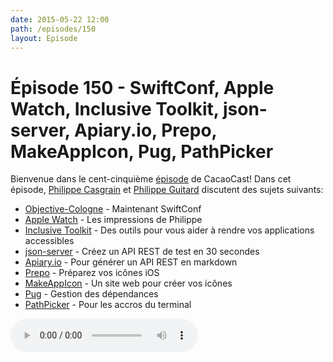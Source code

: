 ```yaml
---
date: 2015-05-22 12:00
path: /episodes/150
layout: Episode
---
```

# Épisode 150 - SwiftConf, Apple Watch, Inclusive Toolkit, json-server, Apiary.io, Prepo, MakeAppIcon, Pug, PathPicker
<p>Bienvenue dans le cent-cinquième <a href="https://archive.org/download/cacaocast/cacaocast_150.m4a" title="CacaoCast Episode 150">épisode</a> de CacaoCast! Dans cet épisode, <a href="http://www.twitter.com/philippec" title="Philippe Casgrain sur Twitter">Philippe Casgrain</a> et <a href="http://www.twitter.com/philippeguitard" title="Philippe Guitard sur Twitter">Philippe Guitard</a> discutent des sujets suivants:</p>
<ul><li><a href="http://objcgn.com" title="Objective-Cologne">Objective-Cologne</a> - Maintenant SwiftConf</li>
<li><a href="http://developer.casgrain.com/?p=131" title="Apple Watch">Apple Watch</a> - Les impressions de Philippe</li>
<li><a href="https://www.kickstarter.com/projects/2038926420/inclusive-toolkit-tools-for-ios-and-os-x-app-acces" title="Inclusive Toolkit">Inclusive Toolkit</a> - Des outils pour vous aider à rendre vos applications accessibles</li>
<li><a href="https://github.com/typicode/json-server" title="json-server">json-server</a> - Créez un API REST de test en 30 secondes</li>
<li><a href="http://apiary.io" title="Apiary.io">Apiary.io</a> - Pour générer un API REST en markdown</li>
<li><a href="https://itunes.apple.com/app/prepo/id476533227?mt=12" title="Prepo">Prepo</a> - Préparez vos icônes iOS</li>
<li><a href="http://makeappicon.com" title="MakeAppIcon">MakeAppIcon</a> - Un site web pour créer vos icônes</li>
<li><a href="https://github.com/ashur/pug" title="Pug">Pug</a> - Gestion des dépendances</li>
<li><a href="https://facebook.github.io/PathPicker/" title="PathPicker">PathPicker</a> - Pour les accros du terminal</li>
</ul>
<p><audio controls><source src="https://archive.org/download/cacaocast/cacaocast_150.m4a" type="audio/mpeg"><source src="https://archive.org/download/cacaocast/cacaocast_150.m4a" type="audio/mp4">Votre navigateur ne supporte pas l'élément audio / Your browser does not support the audio element.</audio></p>
